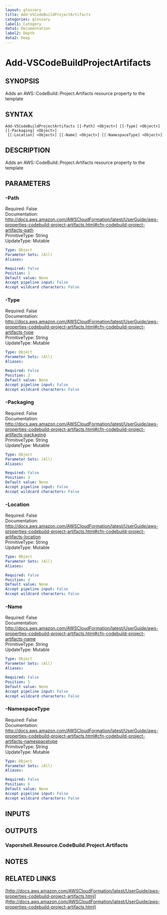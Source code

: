 ```yaml
---
layout: glossary
title: Add-VSCodeBuildProjectArtifacts
categories: glossary
label1: Category
data1: Documentation
label2: Depth
data2: Deep
---
```


# Add-VSCodeBuildProjectArtifacts

## SYNOPSIS
Adds an AWS::CodeBuild::Project.Artifacts resource property to the template

## SYNTAX

```
Add-VSCodeBuildProjectArtifacts [[-Path] <Object>] [[-Type] <Object>] [[-Packaging] <Object>]
 [[-Location] <Object>] [[-Name] <Object>] [[-NamespaceType] <Object>]
```

## DESCRIPTION
Adds an AWS::CodeBuild::Project.Artifacts resource property to the template

## PARAMETERS

### -Path
Required: False    
Documentation: http://docs.aws.amazon.com/AWSCloudFormation/latest/UserGuide/aws-properties-codebuild-project-artifacts.html#cfn-codebuild-project-artifacts-path    
PrimitiveType: String    
UpdateType: Mutable

```yaml
Type: Object
Parameter Sets: (All)
Aliases: 

Required: False
Position: 1
Default value: None
Accept pipeline input: False
Accept wildcard characters: False
```

### -Type
Required: False    
Documentation: http://docs.aws.amazon.com/AWSCloudFormation/latest/UserGuide/aws-properties-codebuild-project-artifacts.html#cfn-codebuild-project-artifacts-type    
PrimitiveType: String    
UpdateType: Mutable

```yaml
Type: Object
Parameter Sets: (All)
Aliases: 

Required: False
Position: 2
Default value: None
Accept pipeline input: False
Accept wildcard characters: False
```

### -Packaging
Required: False    
Documentation: http://docs.aws.amazon.com/AWSCloudFormation/latest/UserGuide/aws-properties-codebuild-project-artifacts.html#cfn-codebuild-project-artifacts-packaging    
PrimitiveType: String    
UpdateType: Mutable

```yaml
Type: Object
Parameter Sets: (All)
Aliases: 

Required: False
Position: 3
Default value: None
Accept pipeline input: False
Accept wildcard characters: False
```

### -Location
Required: False    
Documentation: http://docs.aws.amazon.com/AWSCloudFormation/latest/UserGuide/aws-properties-codebuild-project-artifacts.html#cfn-codebuild-project-artifacts-location    
PrimitiveType: String    
UpdateType: Mutable

```yaml
Type: Object
Parameter Sets: (All)
Aliases: 

Required: False
Position: 4
Default value: None
Accept pipeline input: False
Accept wildcard characters: False
```

### -Name
Required: False    
Documentation: http://docs.aws.amazon.com/AWSCloudFormation/latest/UserGuide/aws-properties-codebuild-project-artifacts.html#cfn-codebuild-project-artifacts-name    
PrimitiveType: String    
UpdateType: Mutable

```yaml
Type: Object
Parameter Sets: (All)
Aliases: 

Required: False
Position: 5
Default value: None
Accept pipeline input: False
Accept wildcard characters: False
```

### -NamespaceType
Required: False    
Documentation: http://docs.aws.amazon.com/AWSCloudFormation/latest/UserGuide/aws-properties-codebuild-project-artifacts.html#cfn-codebuild-project-artifacts-namespacetype    
PrimitiveType: String    
UpdateType: Mutable

```yaml
Type: Object
Parameter Sets: (All)
Aliases: 

Required: False
Position: 6
Default value: None
Accept pipeline input: False
Accept wildcard characters: False
```

## INPUTS

## OUTPUTS

### Vaporshell.Resource.CodeBuild.Project.Artifacts

## NOTES

## RELATED LINKS

[http://docs.aws.amazon.com/AWSCloudFormation/latest/UserGuide/aws-properties-codebuild-project-artifacts.html](http://docs.aws.amazon.com/AWSCloudFormation/latest/UserGuide/aws-properties-codebuild-project-artifacts.html)

